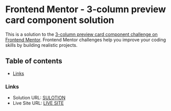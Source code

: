 # Frontend Mentor - 3-column preview card component solution

This is a solution to the [3-column preview card component challenge on Frontend Mentor](https://www.frontendmentor.io/challenges/3column-preview-card-component-pH92eAR2-). Frontend Mentor challenges help you improve your coding skills by building realistic projects.

## Table of contents

- [Links](#links)

### Links

- Solution URL: [SULOTION](https://github.com/Jinzero10/3-Column-card.git)
- Live Site URL: [LIVE SITE](https://3-column-card-jin.netlify.app/)
